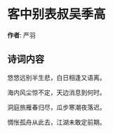 # 客中别表叔吴季高

**作者**: 严羽

## 诗词内容

悠悠远别半生悲，白日相逢又语离。

海内风尘惊不定，天边消息到何时。

洞庭旅雁春归尽，瓜步寒潮夜落迟。

惆怅孤舟从此去，江湖未敢定前期。

